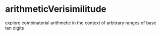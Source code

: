 # arithmeticVerisimilitude
explore combinatorial arithmetic in the context of arbitrary ranges of base ten digits
